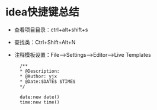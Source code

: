 # idea快捷键总结


* 查看项目目录：ctrl+alt+shift+s

* 查找类：Ctrl+Shift+Alt+N

* 注释模板设置：File–>Settings–>Editor–>Live Templates 

        /**
        * @Description: 
        * @Author: yjx
        * @Date:$DATE$ $TIME$
        */

        date:new date()
        time:new time()